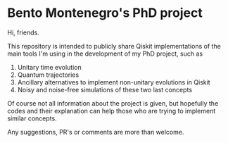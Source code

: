 # Bento Montenegro's PhD project

Hi, friends.

This repository is intended to publicly share Qiskit implementations of the main tools I'm using in the development of my PhD project, such as

1. Unitary time evolution
2. Quantum trajectories
3. Ancillary alternatives to implement non-unitary evolutions in Qiskit
4. Noisy and noise-free simulations of these two last concepts

Of course not all information about the project is given, but hopefully the codes and their explanation can help those who are trying to implement similar concepts.

Any suggestions, PR's or comments are more than welcome.
